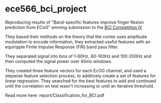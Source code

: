 ece566_bci_project
==================

Reproducing results of 
"Band-specific features improve finger flexion prediction from ECoG"
winning submission to the [BCI Competition IV](http://www.bbci.de/competition/iv/)

They based their methods on the theory that the cortex uses
amplitude modulation to encode information, they extracted useful features with
an equiripple Finite Impulse Response (FIR) band pass filter. 

They separated signal into bins of 1-60Hz, 60-100Hz and 100-200Hz
and then computed the signal power over 40ms windows.

They created three feature vectors for each EcOG channel, and used
a stepwise feature selection process, to additively create a set of features
for linear regression. They searched for the best features to add and continued until the correlation
on test wasn't increasing or until an iterative threshold.
 
Read more here: report/Classification_for_BCI.pdf
